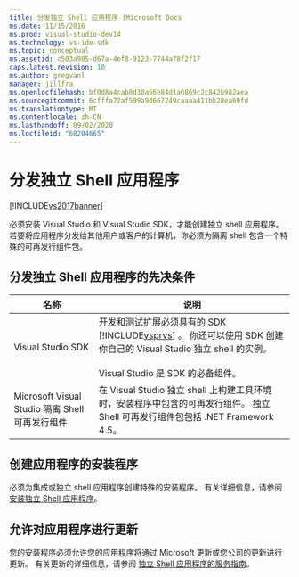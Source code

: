 ```yaml
---
title: 分发独立 Shell 应用程序 |Microsoft Docs
ms.date: 11/15/2016
ms.prod: visual-studio-dev14
ms.technology: vs-ide-sdk
ms.topic: conceptual
ms.assetid: c503a985-d67a-4ef8-9123-7744a78f2f17
caps.latest.revision: 10
ms.author: gregvanl
manager: jillfra
ms.openlocfilehash: bf0d8a4cab8d30a56e84d1a6869c2c842b982aea
ms.sourcegitcommit: 6cfffa72af599a9d667249caaaa411bb28ea69fd
ms.translationtype: MT
ms.contentlocale: zh-CN
ms.lasthandoff: 09/02/2020
ms.locfileid: "68204665"
---
```

# <a name="distributing-isolated-shell-applications"></a>分发独立 Shell 应用程序
[!INCLUDE[vs2017banner](../includes/vs2017banner.md)]

必须安装 Visual Studio 和 Visual Studio SDK，才能创建独立 shell 应用程序。 若要将应用程序分发给其他用户或客户的计算机，你必须为隔离 shell 包含一个特殊的可再发行组件包。  
  
## <a name="prerequisites-for-distributing-isolated-shell-applications"></a>分发独立 Shell 应用程序的先决条件  
  
|名称|说明|  
|----------|-----------------|  
|Visual Studio SDK|开发和测试扩展必须具有的 SDK [!INCLUDE[vsprvs](../includes/vsprvs-md.md)] 。 你还可以使用 SDK 创建你自己的 Visual Studio 独立 shell 的实例。<br /><br /> Visual Studio 是 SDK 的必备组件。|  
|Microsoft Visual Studio 隔离 Shell 可再发行组件|在 Visual Studio 独立 shell 上构建工具环境时，安装程序中包含的可再发行组件。 独立 Shell 可再发行组件包包括 .NET Framework 4.5。|  
  
## <a name="creating-an-installation-program-for-the-application"></a>创建应用程序的安装程序  
 必须为集成或独立 shell 应用程序创建特殊的安装程序。 有关详细信息，请参阅 [安装独立 Shell 应用程序](../extensibility/installing-an-isolated-shell-application.md)。  
  
## <a name="allowing-for-updates-to-your-application"></a>允许对应用程序进行更新  
 您的安装程序必须允许您的应用程序将通过 Microsoft 更新或您公司的更新进行更新。 有关更新的详细信息，请参阅 [独立 Shell 应用程序的服务指南](../extensibility/servicing-guidelines-for-isolated-shell-applications.md)。
